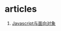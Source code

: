# articles

1. [Javascript与面向对象](https://github.com/xrr2016/articles/blob/master/articles/Javascript%E7%9A%84%E9%9D%A2%E5%90%91%E5%AF%B9%E8%B1%A1.md)
